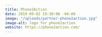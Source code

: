 ```yaml
---
title: Phone2Action
date: 2019-09-02 19:30:00 -04:00
image: "/uploads/partner-phone2action.jpg"
image-alt: logo for phone2action
website: https://phone2action.com/
---
```


